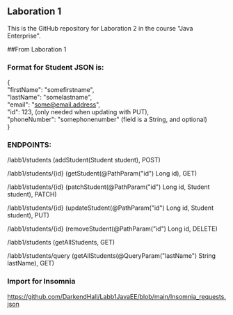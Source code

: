 ## Laboration 1

This is the GitHub repository for Laboration 2 in the course "Java Enterprise".



















##From Laboration 1
### Format for Student JSON is:

{ \
"firstName": "somefirstname", \
"lastName": "somelastname", \
"email": "some@email.address", \
"id": 123, (only needed when updating with PUT), \
"phoneNumber": "somephonenumber" (field is a String, and optional) \
}

### ENDPOINTS:

/labb1/students         (addStudent(Student student), POST)

/labb1/students/{id}    (getStudent(@PathParam("id") Long id), GET)

/labb1/students/{id}    (patchStudent(@PathParam("id") Long id, Student student), PATCH)

/labb1/students/{id}    (updateStudent(@PathParam("id") Long id, Student student), PUT)

/labb1/students/{id}    (removeStudent(@PathParam("id") Long id, DELETE)

/labb1/students         (getAllStudents, GET)

/labb1/students/query   (getAllStudents(@QueryParam("lastName") String lastName), GET)

### Import for Insomnia

https://github.com/DarkendHall/Labb1JavaEE/blob/main/Insomnia_requests.json
